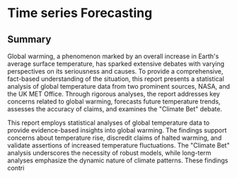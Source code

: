 # Time series Forecasting

## Summary 
Global warming, a phenomenon marked by an overall increase in Earth's average surface temperature, has sparked extensive debates with varying perspectives on its seriousness and causes. To provide a comprehensive, fact-based understanding of the situation, this report presents a statistical analysis of global temperature data from two prominent sources, NASA, and the UK MET Office. Through rigorous analyses, the report addresses key concerns related to global warming, forecasts future temperature trends, assesses the accuracy of claims, and examines the "Climate Bet" debate. 

This report employs statistical analyses of global temperature data to provide evidence-based insights into global warming. The findings support concerns about temperature rise, discredit claims of halted warming, and validate assertions of increased temperature fluctuations. The "Climate Bet" analysis underscores the necessity of robust models, while long-term analyses emphasize the dynamic nature of climate patterns. These findings contri
